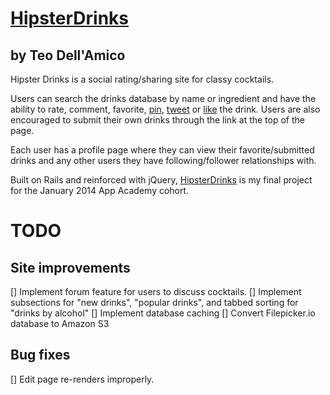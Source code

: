 # [HipsterDrinks](http://www.hipsterdrinks.com)
## by Teo Dell'Amico

Hipster Drinks is a social rating/sharing site for classy cocktails. 

Users can search the drinks database by name or ingredient and have the ability to rate, comment, favorite, [pin](www.pinterest.com), [tweet](www.twitter.com) or [like](www.facebook.com) the drink. Users are also encouraged to submit their own drinks through the link at the top of the page. 

Each user has a profile page where they can view their favorite/submitted drinks and any other users they have following/follower relationships with.

Built on Rails and reinforced with jQuery, [HipsterDrinks](www.hipsterdrinks.com) is my final project for the January 2014 App Academy cohort.

# TODO
## Site improvements
[] Implement forum feature for users to discuss cocktails.
[] Implement subsections for "new drinks", "popular drinks", and tabbed sorting for "drinks by alcohol"
[] Implement database caching
[] Convert Filepicker.io database to Amazon S3


## Bug fixes
[] Edit page re-renders improperly.